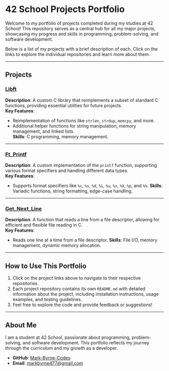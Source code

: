 # 42 School Projects Portfolio

Welcome to my portfolio of projects completed during my studies at 42 School! This repository serves as a central hub for all my major projects, showcasing my progress and skills in programming, problem-solving, and software development.

Below is a list of my projects with a brief description of each. Click on the links to explore the individual repositories and learn more about them.

---

## Projects

### [Libft](https://github.com/Mark-Byrne-Codes/Hive-42-Studies/tree/main/libft)
**Description**: A custom C library that reimplements a subset of standard C functions, providing essential utilities for future projects.  
**Key Features**:
- Reimplementation of functions like `strlen`, `strdup`, `memcpy`, and more.
- Additional helper functions for string manipulation, memory management, and linked lists.  
**Skills**: C programming, memory management.

---

### [Ft_Printf](https://github.com/Mark-Byrne-Codes/Hive-42-Studies/tree/main/libft)
**Description**: A custom implementation of the `printf` function, supporting various format specifiers and handling different data types.  
**Key Features**:
- Supports format specifiers like `%c`, `%s`, `%d`, `%i`, `%u`, `%x`, `%X`, `%p`, and `%%`. 
**Skills**: Variadic functions, string formatting, edge-case handling.

---

### [Get_Next_Line](https://github.com/Mark-Byrne-Codes/Hive-42-Studies/tree/main/libftt)
**Description**: A function that reads a line from a file descriptor, allowing for efficient and flexible file reading in C.  
**Key Features**:
- Reads one line at a time from a file descriptor.
**Skills**: File I/O, memory management, dynamic memory allocation.

---

## How to Use This Portfolio
1. Click on the project links above to navigate to their respective repositories.
2. Each project repository contains its own `README.md` with detailed information about the project, including installation instructions, usage examples, and testing guidelines.
3. Feel free to explore the code and provide feedback or suggestions!

---

## About Me
I am a student at 42 School, passionate about programming, problem-solving, and software development. This portfolio reflects my journey through the curriculum and my growth as a developer.

- **GitHub**: [Mark-Byrne-Codes](https://github.com/Mark-Byrne-Codes)
- **Email**: markbyrne477@gmail.com


